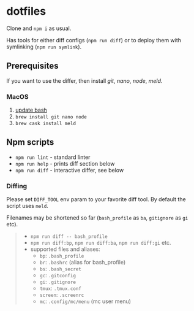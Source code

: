 dotfiles
========

Clone and `npm i` as usual.

Has tools for either diff configs (`npm run diff`)
or to deploy them with symlinking (`npm run symlink`).

## Prerequisites

If you want to use the differ, then install _git_, _nano_, _node_, _meld_.

### MacOS

1. [update bash](https://johndjameson.com/blog/updating-your-shell-with-homebrew/)
2. `brew install git nano node`
3. `brew cask install meld`

## Npm scripts

- `npm run lint` - standard linter
- `npm run help` - prints diff section below
- `npm run diff` - interactive differ, see below

### Diffing

Please set `DIFF_TOOL` env param to your favorite diff tool.
By default the script uses `meld`.

Filenames may be shortened so far (`bash_profile` as `ba`, `gitignore` as `gi` etc).

> * `npm run diff -- bash_profile`
> * `npm run diff:bp`, `npm run diff:ba`, `npm run diff:gi` etc.
> * supported files and aliases:
>   * `bp`: `.bash_profile`
>   * `br`: `.bashrc` (alias for bash_profile)
>   * `bs`: `.bash_secret`
>   * `gc`: `.gitconfig`
>   * `gi`: `.gitignore`
>   * `tmux`: `.tmux.conf`
>   * `screen`: `.screenrc`
>   * `mc`: `.config/mc/menu` (mc user menu)
